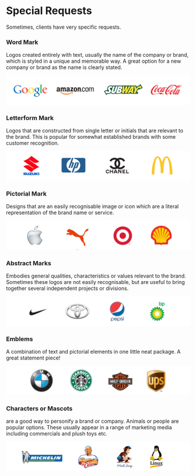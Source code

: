 # Special Requests

Sometimes, clients have very specific requests. 

### Word Mark 

Logos created entirely with text, usually the name of the company or brand, which is styled in a unique and memorable way. A great option for a new company or brand as the name is clearly stated.

![](/assets/word-mark.png)

### Letterform Mark 

Logos that are constructed from single letter or initials that are relevant to the brand. This is popular for somewhat established brands with some customer recognition.

![](/assets/letterform.png)

### Pictorial Mark

Designs that are an easily recognisable image or icon which are a literal representation of the brand name or service.

![](/assets/pictorial-mark.png) 

### Abstract Marks

Embodies general qualities, characteristics or values relevant to the brand. Sometimes these logos are not easily recognisable, but are useful to bring together several independent projects or divisions.

![](/assets/abstract-marks.png)

### Emblems 

A combination of text and pictorial elements in one little neat package. A great statement piece!

![](/assets/emblems.png)

### Characters or Mascots

are a good way to personify a brand or company. Animals or people are popular options. These usually appear in a range of marketing media including commercials and plush toys etc.

![](/assets/characters.png)

